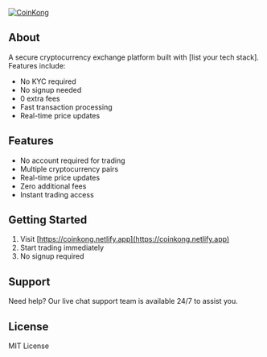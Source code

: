 [![CoinKong](https://img.shields.io/badge/Coin-Kong-purple?style=flat-square)](https://coinkong.netlify.app)

## About
A secure cryptocurrency exchange platform built with \[list your tech stack]. Features include:

*   No KYC required
*   No signup needed
*   0 extra fees
*   Fast transaction processing
*   Real-time price updates

## Features

*   No account required for trading
*   Multiple cryptocurrency pairs
*   Real-time price updates
*   Zero additional fees
*   Instant trading access

## Getting Started

1.  Visit [https://coinkong.netlify.app](https://coinkong.netlify.app)
2.  Start trading immediately
3.  No signup required

## Support

Need help? Our live chat support team is available 24/7 to assist you.

## License

MIT License
